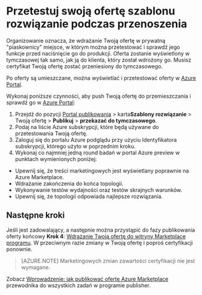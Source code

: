 <properties
   pageTitle="Testowanie Twoją ofertę szablonu rozwiązanie dla Marketplace | Microsoft Azure"
   description="Opis sposobu testowania Twoją ofertę szablonu rozwiązanie dla usługi Azure Marketplace."
   services="marketplace-publishing"
   documentationCenter=""
   authors="HannibalSII"
   manager="hascipio"
   editor=""/>

<tags
   ms.service="marketplace"
   ms.devlang="na"
   ms.topic="article"
   ms.tgt_pltfrm="na"
   ms.workload="na"
   ms.date="12/04/2015"
   ms.author="hascipio; v-divte" />

# <a name="test-your-solution-template-offer-in-staging"></a>Przetestuj swoją ofertę szablonu rozwiązanie podczas przenoszenia
Organizowanie oznacza, że wdrażanie Twoją ofertę w prywatną "piaskownicy" miejsce, w którym można przetestować i sprawdź jego funkcje przed naciśnięcie go do produkcji. Oferta zostanie wyświetlony w tymczasowej tak samo, jak ją do klienta, który został wdrożony go. Musisz certyfikat Twoją ofertę zostać przeniesiony do tymczasowego.

Po oferty są umieszczane, można wyświetlać i przetestować oferty w [Azure Portal](https://portal.azure.com/).

Wykonaj poniższe czynności, aby push Twoją ofertę do przemieszczania i sprawdź go w [Azure Portal](https://portal.azure.com/):

1.  Przejdź do pozycji [Portal publikowania](https://publish.windowsazure.com) > karta**Szablony rozwiązanie** > Twoją ofertę > **Publikuj** > **przekazać do tymczasowego**.
2.  Podaj na liście Azure subskrypcji, które będą używane do przetestowania Twoją ofertę.
3.  Zaloguj się do portalu Azure podglądu przy użyciu Identyfikatora subskrypcji, którego użyto w poprzednim kroku.
4.  Wykonaj co najmniej jedną round badań w portal Azure preview w punktach wymienionych poniżej:
  - Upewnij się, że treści marketingowych jest wyświetlany poprawnie na Azure Marketplace.
  - Wdrażanie zakończenia do końca topologii.
  - Wykonywanie testów wydajności oraz testów skrajnych warunków.
  - Upewnij się, że topologii odpowiada najlepsze rozwiązania.

## <a name="next-steps"></a>Następne kroki
Jeśli jest zadowalający, a następnie można przystąpić do fazy publikowania oferty końcowy **Krok 4**: [Wdrażanie Twoją ofertę do witryny Marketplace programu](marketplace-publishing-push-to-production.md). W przeciwnym razie zmiany w Twoją ofertę i poproś certyfikacji ponownie.

> [AZURE.NOTE] Marketingowych zmian zawartości certyfikacji nie jest wymagane.

Zobacz [Wprowadzenie: jak publikować ofertę Azure Marketplace](marketplace-publishing-getting-started.md) przewodnika do wszystkich zadań w programie publisher.
